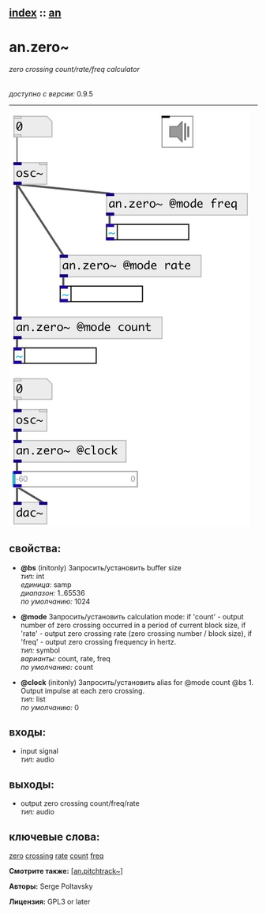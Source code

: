 [index](index.html) :: [an](category_an.html)
---

# an.zero~

###### zero crossing count/rate/freq calculator

*доступно с версии:* 0.9.5

---




[![example](../examples/img/an.zero~.jpg)](../examples/pd/an.zero~.pd)







## свойства:

* **@bs** (initonly)
Запросить/установить buffer size<br>
_тип:_ int<br>
_единица:_ samp<br>
_диапазон:_ 1..65536<br>
_по умолчанию:_ 1024<br>

* **@mode** 
Запросить/установить calculation mode: if &#39;count&#39; - output number of zero crossing occurred in a
period of current block size, if &#39;rate&#39; - output zero crossing rate (zero
crossing number / block size), if &#39;freq&#39; - output zero crossing frequency in
hertz.<br>
_тип:_ symbol<br>
_варианты:_ count, rate, freq<br>
_по умолчанию:_ count<br>

* **@clock** (initonly)
Запросить/установить alias for @mode count @bs 1. Output impulse at each zero crossing.<br>
_тип:_ list<br>
_по умолчанию:_ 0<br>



## входы:

* input signal<br>
_тип:_ audio



## выходы:

* output zero crossing count/freq/rate<br>
_тип:_ audio



## ключевые слова:

[zero](keywords/zero.html)
[crossing](keywords/crossing.html)
[rate](keywords/rate.html)
[count](keywords/count.html)
[freq](keywords/freq.html)



**Смотрите также:**
[\[an.pitchtrack~\]](an.pitchtrack~.html)




**Авторы:** Serge Poltavsky




**Лицензия:** GPL3 or later





